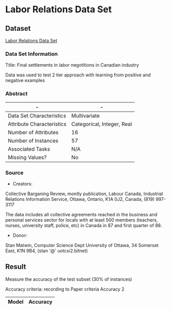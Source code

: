 # Labor Relations Data Set

## Dataset

[Labor Relations Data Set](https://archive.ics.uci.edu/ml/datasets/Labor+Relations)

### Data Set Information

Title: Final settlements in labor negotitions in Canadian industry

Data was used to test 2 tier approach with learning from positive and negative examples

### Abstract

-|-
-|-
Data Set Characteristics |Multivariate
Attribute Characteristics|Categorical, Integer, Real
Number of Attributes     |16
Number of Instances      |57
Associated Tasks         |N/A
Missing Values?          |No

### Source

* Creators:

Collective Barganing Review, montly publication,
Labour Canada, Industrial Relations Information Service,
Ottawa, Ontario, K1A 0J2, Canada, (819) 997-3117

The data includes all collective agreements reached in the business and personal services sector for locals with at least 500 members (teachers, nurses, university staff, police, etc) in Canada in 87 and first quarter of 88.

* Donor:

Stan Matwin, Computer Science Dept
University of Ottawa,
34 Somerset East, K1N 9B4, (stan '@' uotcsi2.bitnet)

## Result

Measure the accuracy of the test subset (30% of instances)

Accuracy criteria: recording to Paper criteria Accuracy 2

Model                         |Accuracy
------------------------------|--------
